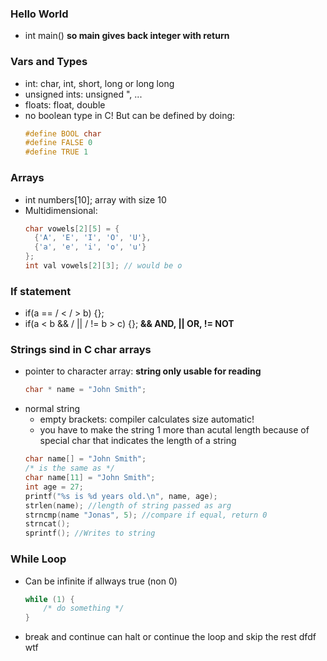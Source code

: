### Hello World
- int main() __so main gives back integer with return__



### Vars and Types
- int: char, int, short, long or long long
- unsigned ints: unsigned ", ...
- floats: float, double
- no boolean type in C! But can be defined by doing:
    ```c
    #define BOOL char
    #define FALSE 0
    #define TRUE 1
    ```


### Arrays
- int numbers[10]; array with size 10
- Multidimensional:
    ```c
    char vowels[2][5] = {
      {'A', 'E', 'I', 'O', 'U'},
      {'a', 'e', 'i', 'o', 'u'}
    };
    int val vowels[2][3]; // would be o
    ```


### If statement
- if(a == / < / > b) {};
- if(a < b && / || / != b > c) {}; __&& AND, || OR, != NOT__



### Strings sind in C char arrays
- pointer to character array: __string only usable for reading__
    ```c
    char * name = "John Smith";
    ```
- normal string
    - empty brackets: compiler calculates size automatic!
    - you have to make the string 1 more than acutal length 
        because of special char that indicates the length of a string
    ```c
    char name[] = "John Smith";
    /* is the same as */
    char name[11] = "John Smith";
    int age = 27;
    printf("%s is %d years old.\n", name, age);
    strlen(name); //length of string passed as arg
    strncmp(name "Jonas", 5); //compare if equal, return 0
    strncat();
    sprintf(); //Writes to string
    ```

### While Loop
- Can be infinite if allways true (non 0)
    ```c
    while (1) {
        /* do something */
    }
    ```
- break and continue can halt or continue the loop and skip the rest
dfdf
wtf